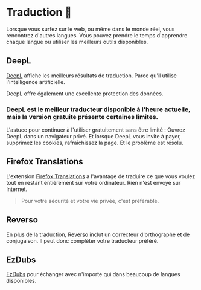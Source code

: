 # Traduction 💬
Lorsque vous surfez sur le web, ou même dans le monde réel, vous rencontrez d'autres langues. Vous pouvez prendre le temps d'apprendre chaque langue ou utiliser les meilleurs outils disponibles.
## DeepL
[DeepL](https://www.deepl.com) affiche les meilleurs résultats de traduction. Parce qu'il utilise l'intelligence artificielle.

DeepL offre également une excellente protection des données.

### DeepL est le meilleur traducteur disponible à l'heure actuelle, mais la version gratuite présente certaines limites.
L'astuce pour continuer à l'utiliser gratuitement sans être limité :
Ouvrez DeepL dans un navigateur privé. Et lorsque DeepL vous invite à payer, supprimez les cookies, rafraîchissez la page. Et le problème est résolu.

## Firefox Translations
L'extension [Firefox Translations](https://addons.mozilla.org/fr/firefox/addon/firefox-translations/) a l'avantage de traduire ce que vous voulez tout en restant entièrement sur votre ordinateur. Rien n'est envoyé sur Internet.
> Pour votre sécurité et votre vie privée, c'est préférable.

## Reverso
En plus de la traduction, [Reverso](https://www.reverso.net) inclut un correcteur d'orthographe et de conjugaison. Il peut donc compléter votre traducteur préféré.

## EzDubs
[EzDubs](https://play.google.com/store/apps/details?id=ai.ezdubs.eztrek) pour échanger avec n'importe qui dans beaucoup de langues disponibles.
